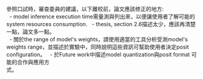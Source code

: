 參照口試時，審查委員的建議，以下離校前，論文應該修正的地方:  
  - model inference execution time需量測與列出來，以便讓使用者了解可能的  
system resources consumption. 
  - thesis, section 2.6描述太少，應該再清楚一點，論文多一點。  
  - 關於the range of model's weights，請使用適當的工具分析受測model's  
weights range，並描述於實驗中，同時說明這些資訊可幫助使用者決定posit  
configuration。
  - 於Future work中描述model quantization與posit format 可能的合作與應用方  
式。